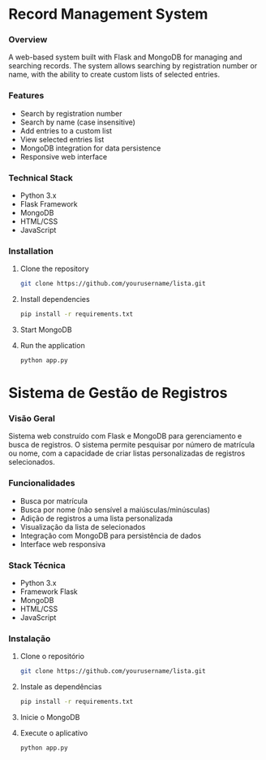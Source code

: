 # Record Management System

### Overview
A web-based system built with Flask and MongoDB for managing and searching records. The system allows searching by registration number or name, with the ability to create custom lists of selected entries.

### Features
- Search by registration number
- Search by name (case insensitive)
- Add entries to a custom list
- View selected entries list
- MongoDB integration for data persistence
- Responsive web interface

### Technical Stack
- Python 3.x
- Flask Framework
- MongoDB
- HTML/CSS
- JavaScript

### Installation
1. Clone the repository 
    ```bash
    git clone https://github.com/yourusername/lista.git 
    ```

2. Install dependencies
    ```bash
    pip install -r requirements.txt
    ```

3. Start MongoDB

4. Run the application
    ```bash
    python app.py
    ```


# Sistema de Gestão de Registros

### Visão Geral
Sistema web construído com Flask e MongoDB para gerenciamento e busca de registros. O sistema permite pesquisar por número de matrícula ou nome, com a capacidade de criar listas personalizadas de registros selecionados.

### Funcionalidades
- Busca por matrícula
- Busca por nome (não sensível a maiúsculas/minúsculas)
- Adição de registros a uma lista personalizada
- Visualização da lista de selecionados
- Integração com MongoDB para persistência de dados
- Interface web responsiva

### Stack Técnica
- Python 3.x
- Framework Flask
- MongoDB
- HTML/CSS
- JavaScript

### Instalação
1. Clone o repositório
    ```bash
    git clone https://github.com/yourusername/lista.git
    ```

2. Instale as dependências
    ```bash
    pip install -r requirements.txt
    ```

3. Inicie o MongoDB

4. Execute o aplicativo
    ```bash
    python app.py
    ```
